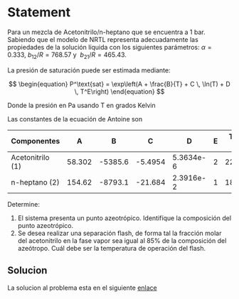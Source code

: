 # Statement

Para un mezcla de Acetonitrilo/n-heptano que se encuentra a 1 bar. Sabiendo que el modelo de NRTL representa adecuadamente las propiedades de la solución líquida con los siguientes parámetros: $\alpha = 0.333, \: b_{12}/R = 768.57 \text{ y } \: b_{21}/R = 465.43$.

La presión de saturación puede ser estimada mediante:

$$
\begin{equation}
P^\text{sat} = \exp\left(A + \frac{B}{T} + C \, \ln(T) + D \, T^E\right)
\end{equation}
$$

Donde la presión en Pa usando T en grados Kelvin

Las constantes de la ecuación de Antoine son

Componentes       | A | B | C | D | E | Tmin [K] | Tmax [K]
------------------|---|---|---|---|---|----------|---------
Acetonitrilo (1)  | 58.302| -5385.6| -5.4954| 5.3634e-6| 2| 229.32| 545.5
n-heptano (2)     | 154.62| -8793.1| -21.684| 2.3916e-2| 1| 182.56| 540.26

Determine:

1. El sistema presenta un punto azeotrópico. Identifíque la composición del punto azeotrópico.
2. Se desea realizar una separación flash, de forma tal la fracción molar del acetonitrilo en la fase vapor sea igual al 85% de la composición del azeótropo. Cuál debe ser la temperatura de operación del flash.

## Solucion

La solucion al problema esta en el siguiente [enlace](https://github.com/aliglara/posts/blob/main/codes/5311-t03-flash-nrtl.ipynb)
